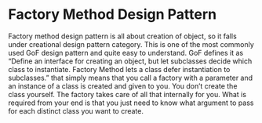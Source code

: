 # Factory Method Design Pattern
Factory method design pattern is all about creation of object, so it falls under creational design pattern category. This is one of the most commonly used GoF design pattern and quite easy to understand.
GoF defines it as 
“Define an interface for creating an object, but let subclasses decide which class to instantiate. Factory Method lets a class defer instantiation to subclasses.”
that simply means that you call a factory with a parameter and an instance of a class is created and given to you. You don’t create the class yourself. The factory takes care of all that internally for you. What is required from your end is that you just need to know what argument to pass for each distinct class you want to create.
